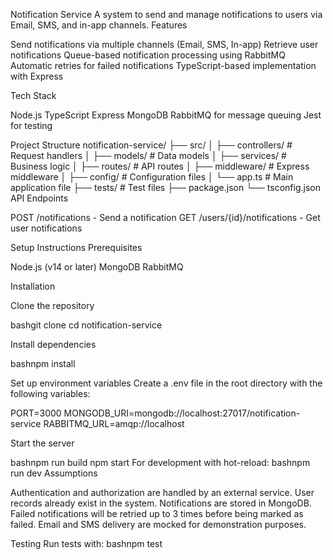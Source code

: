 Notification Service
A system to send and manage notifications to users via Email, SMS, and in-app channels.
Features

Send notifications via multiple channels (Email, SMS, In-app)
Retrieve user notifications
Queue-based notification processing using RabbitMQ
Automatic retries for failed notifications
TypeScript-based implementation with Express

Tech Stack

Node.js
TypeScript
Express
MongoDB
RabbitMQ for message queuing
Jest for testing

Project Structure
notification-service/
├── src/
│   ├── controllers/     # Request handlers
│   ├── models/          # Data models
│   ├── services/        # Business logic
│   ├── routes/          # API routes
│   ├── middleware/      # Express middleware
│   ├── config/          # Configuration files
│   └── app.ts           # Main application file
├── tests/               # Test files
├── package.json
└── tsconfig.json
API Endpoints

POST /notifications - Send a notification
GET /users/{id}/notifications - Get user notifications

Setup Instructions
Prerequisites

Node.js (v14 or later)
MongoDB
RabbitMQ

Installation

Clone the repository

bashgit clone <repository-url>
cd notification-service

Install dependencies

bashnpm install

Set up environment variables
Create a .env file in the root directory with the following variables:

PORT=3000
MONGODB_URI=mongodb://localhost:27017/notification-service
RABBITMQ_URL=amqp://localhost

Start the server

bashnpm run build
npm start
For development with hot-reload:
bashnpm run dev
Assumptions

Authentication and authorization are handled by an external service.
User records already exist in the system.
Notifications are stored in MongoDB.
Failed notifications will be retried up to 3 times before being marked as failed.
Email and SMS delivery are mocked for demonstration purposes.

Testing
Run tests with:
bashnpm test
